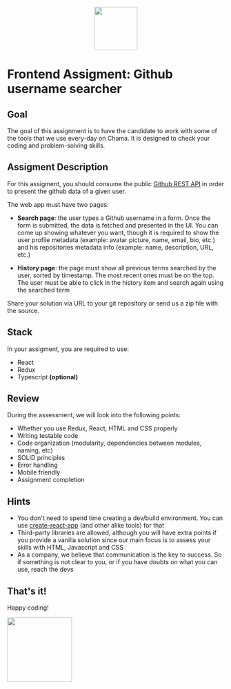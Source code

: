 <p align="center">
<img src="https://avatars0.githubusercontent.com/u/26920098?s=200&v=4" width="100" height="100" />
</p>

# Frontend Assigment: Github username searcher

## Goal

The goal of this assignment is to have the candidate to work with some of the tools that we use every-day on Chama. It is designed to check your coding and problem-solving skills.


## Assigment Description

For this assigment, you should consume the public [Github REST API](https://docs.github.com/en/free-pro-team@latest/rest/overview/endpoints-available-for-github-apps#users) in order to present the github data of a given user.

The web app must have two pages:

- <b>Search page</b>: the user types a Github username in a form. Once the form is submitted, the data is fetched and presented in the UI. You can come up showing whatever you want, though it is required to show the user profile metadata (example: avatar picture, name, email, bio, etc.) and his repositories metadata info (example: name, description, URL, etc.)

- <b>History page</b>: the page must show all previous terms searched by the user, sorted by timestamp. The most recent ones must be on the top. The user must be able to click in the history item and search again using the searched term

Share your solution via URL to your git repository or send us a zip file with the source.


## Stack

In your assigment, you are required to use:
- React
- Redux
- Typescript <b>(optional)</b>

## Review

During the assessment, we will look into the following points:

* Whether you use Redux, React, HTML and CSS properly
* Writing testable code
* Code organization (modularity, dependencies between modules, naming, etc)
* SOLID principles
* Error handling
* Mobile friendly
* Assignment completion

## Hints

* You don't need to spend time creating a dev/build environment. You can use [create-react-app](https://github.com/facebookincubator/create-react-app) (and other alike tools) for that
* Third-party libraries are allowed, although you will have extra points if you provide a vanilla solution since our main focus is to assess your skills with HTML, Javascript and CSS
* As a company, we believe that communication is the key to success. So if something is not clear to you, or if you have doubts on what you can use, reach the devs


## That's it!

Happy coding!

<img src="https://user-images.githubusercontent.com/5693916/30273942-84252588-96fb-11e7-9420-5516b92cb1f7.gif" data-canonical-src="https://user-images.githubusercontent.com/5693916/30273942-84252588-96fb-11e7-9420-5516b92cb1f7.gif" width="150" height="150" />
